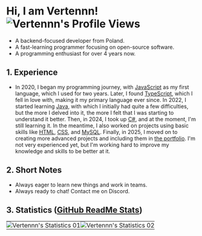 # Hi, I am Vertennn! <img src="https://komarev.com/ghpvc/?username=verbelowski" alt="Vertennn's Profile Views">
- A backend-focused developer from Poland.
- A fast-learning programmer focusing on open-source software.
- A programming enthusiast for over 4 years now.

## 1. Experience
- In 2020, I began my programming journey, with [JavaScript](https://developer.mozilla.org/en-US/docs/Web/JavaScript/) as my first language, which I used for two years. Later, I found [TypeScript](https://www.typescriptlang.org/), which I fell in love with, making it my primary language ever since. In 2022, I started learning [Java](https://adoptopenjdk.net/), with which I initially had quite a few difficulties, but the more I delved into it, the more I felt that I was starting to understand it better. Then, in 2024, I took up [C#](https://docs.microsoft.com/en-us/dotnet/csharp/), and at the moment, I'm still learning it. In the meantime, I also worked on projects using basic skills like [HTML](https://www.w3schools.com/html/default.asp/), [CSS](https://www.w3schools.com/css/default.asp/), and [MySQL](https://dev.mysql.com/doc/). Finally, in 2025, I moved on to creating more advanced projects and including them in [the portfolio](https://www.vertennn.dev/). I'm not very experienced yet, but I'm working hard to improve my knowledge and skills to be better at it.

## 2. Short Notes
- Always eager to learn new things and work in teams.
- Always ready to chat! Contact me on Discord.

## 3. Statistics ([GitHub ReadMe Stats](https://github.com/anuraghazra/github-readme-stats))
<table>
  <tr>
    <td style="padding: 0; width: 50%;">
      <img src="https://github-readme-stats.vercel.app/api?username=verbelowski&show_icons=true&title_color=4f8cc9&text_color=9f9f9f&bg_color=151515&hide_border=true&icon_color=4f8cc9&hide_title=true&count_private=true" alt="Vertennn's Statistics 01" style="padding: 0;">
    </td>
    <td style="padding: 0; width: 50%;">
      <img src="https://github-readme-stats.vercel.app/api/pin/?username=verbelowski&repo=starlight&show_icons=true&title_color=4f8cc9&text_color=9f9f9f&bg_color=151515&hide_border=true&icon_color=4f8cc9&hide_title=true&count_private=true" alt="Vertennn's Statistics 02" style="padding: 0;">
    </td>
  </tr>
</table>
